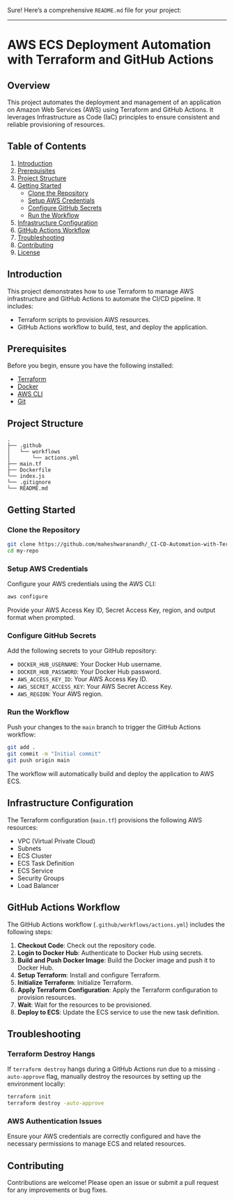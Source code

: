 Sure! Here’s a comprehensive `README.md` file for your project:

---

# AWS ECS Deployment Automation with Terraform and GitHub Actions

## Overview

This project automates the deployment and management of an application on Amazon Web Services (AWS) using Terraform and GitHub Actions. It leverages Infrastructure as Code (IaC) principles to ensure consistent and reliable provisioning of resources.

## Table of Contents

1. [Introduction](#introduction)
2. [Prerequisites](#prerequisites)
3. [Project Structure](#project-structure)
4. [Getting Started](#getting-started)
    - [Clone the Repository](#clone-the-repository)
    - [Setup AWS Credentials](#setup-aws-credentials)
    - [Configure GitHub Secrets](#configure-github-secrets)
    - [Run the Workflow](#run-the-workflow)
5. [Infrastructure Configuration](#infrastructure-configuration)
6. [GitHub Actions Workflow](#github-actions-workflow)
7. [Troubleshooting](#troubleshooting)
8. [Contributing](#contributing)
9. [License](#license)

## Introduction

This project demonstrates how to use Terraform to manage AWS infrastructure and GitHub Actions to automate the CI/CD pipeline. It includes:

- Terraform scripts to provision AWS resources.
- GitHub Actions workflow to build, test, and deploy the application.

## Prerequisites

Before you begin, ensure you have the following installed:

- [Terraform](https://www.terraform.io/downloads)
- [Docker](https://docs.docker.com/get-docker/)
- [AWS CLI](https://aws.amazon.com/cli/)
- [Git](https://git-scm.com/)

## Project Structure

```plaintext
.
├── .github
│   └── workflows
│       └── actions.yml      
├── main.tf              
├── Dockerfile           
└── index.js
└── .gitignore     
└── README.md                
```

## Getting Started

### Clone the Repository

```bash
git clone https://github.com/maheshwaranandh/_CI-CD-Automation-with-Terraform-and-GitHub-Actions
cd my-repo
```

### Setup AWS Credentials

Configure your AWS credentials using the AWS CLI:

```bash
aws configure
```

Provide your AWS Access Key ID, Secret Access Key, region, and output format when prompted.

### Configure GitHub Secrets

Add the following secrets to your GitHub repository:

- `DOCKER_HUB_USERNAME`: Your Docker Hub username.
- `DOCKER_HUB_PASSWORD`: Your Docker Hub password.
- `AWS_ACCESS_KEY_ID`: Your AWS Access Key ID.
- `AWS_SECRET_ACCESS_KEY`: Your AWS Secret Access Key.
- `AWS_REGION`: Your AWS region.

### Run the Workflow

Push your changes to the `main` branch to trigger the GitHub Actions workflow:

```bash
git add .
git commit -m "Initial commit"
git push origin main
```

The workflow will automatically build and deploy the application to AWS ECS.

## Infrastructure Configuration

The Terraform configuration (`main.tf`) provisions the following AWS resources:

- VPC (Virtual Private Cloud)
- Subnets
- ECS Cluster
- ECS Task Definition
- ECS Service
- Security Groups
- Load Balancer

## GitHub Actions Workflow

The GitHub Actions workflow (`.github/workflows/actions.yml`) includes the following steps:

1. **Checkout Code**: Check out the repository code.
2. **Login to Docker Hub**: Authenticate to Docker Hub using secrets.
3. **Build and Push Docker Image**: Build the Docker image and push it to Docker Hub.
4. **Setup Terraform**: Install and configure Terraform.
5. **Initialize Terraform**: Initialize Terraform.
6. **Apply Terraform Configuration**: Apply the Terraform configuration to provision resources.
7. **Wait**: Wait for the resources to be provisioned.
8. **Deploy to ECS**: Update the ECS service to use the new task definition.

## Troubleshooting

### Terraform Destroy Hangs

If `terraform destroy` hangs during a GitHub Actions run due to a missing `-auto-approve` flag, manually destroy the resources by setting up the environment locally:

```bash
terraform init
terraform destroy -auto-approve
```

### AWS Authentication Issues

Ensure your AWS credentials are correctly configured and have the necessary permissions to manage ECS and related resources.

## Contributing

Contributions are welcome! Please open an issue or submit a pull request for any improvements or bug fixes.

